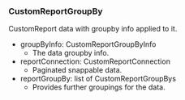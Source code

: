 ### CustomReportGroupBy
CustomReport data with groupby info applied to it.

- groupByInfo: CustomReportGroupByInfo
  - The data groupby info.
- reportConnection: CustomReportConnection
  - Paginated snappable data.
- reportGroupBy: list of CustomReportGroupBys
  - Provides further groupings for the data.
